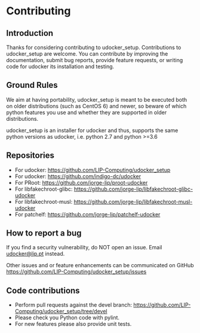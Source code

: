 # Contributing

## Introduction

Thanks for considering contributing to udocker_setup.
Contributions to udocker_setup are welcome.
You can contribute by improving the documentation, submit bug reports,
provide feature requests, or writing code for udocker its installation
and testing.

## Ground Rules

We aim at having portability, udocker_setup is meant to be executed both
on older distributions (such as CentOS 6) and newer, so beware of
which python features you use and whether they are supported in
older distributions.

udocker_setup is an installer for udocker and thus, supports the same
python versions as udocker, i.e. python 2.7 and python >=3.6


## Repositories

* For udocker: <https://github.com/LIP-Computing/udocker_setup>
* For udocker: <https://github.com/indigo-dc/udocker>
* For PRoot: <https://github.com/jorge-lip/proot-udocker>
* For libfakechroot-glibc: <https://github.com/jorge-lip/libfakechroot-glibc-udocker>
* For libfakechroot-musl: <https://github.com/jorge-lip/libfakechroot-musl-udocker>
* For patchelf: <https://github.com/jorge-lip/patchelf-udocker>

## How to report a bug

If you find a security vulnerability, do NOT open an issue.
Email udocker@lip.pt instead.

Other issues and or feature enhancements can be communicated on GitHub
<https://github.com/LIP-Computing/udocker_setup/issues>

## Code contributions

* Perform pull requests against the devel branch: <https://github.com/LIP-Computing/udocker_setup/tree/devel>
* Please check you Python code with pylint.
* For new features please also provide unit tests.
